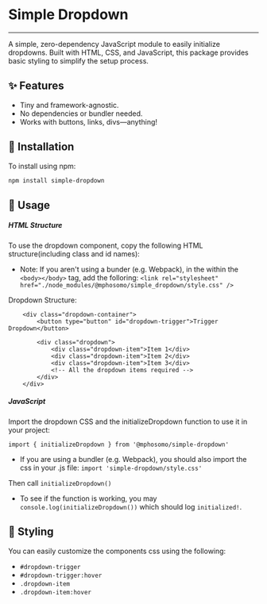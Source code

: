 # Simple Dropdown

---

A simple, zero-dependency JavaScript module to easily initialize dropdowns. Built with HTML, CSS, and JavaScript, this package provides basic styling to simplify the setup process.

## ✨ Features

- Tiny and framework-agnostic.
- No dependencies or bundler needed.
- Works with buttons, links, divs—anything!

## 🚀 Installation

To install using npm:

```bash
npm install simple-dropdown
```

## 🔧 Usage

##### HTML Structure

To use the dropdown component, copy the following HTML structure(including class and id names):

- Note: If you aren't using a bunder (e.g. Webpack), in the within the `<body></body>` tag, add the folloring:
  `<link
	rel="stylesheet"
	href="./node_modules/@mphosomo/simple_dropdown/style.css"
/>`

Dropdown Structure:

```
    <div class="dropdown-container">
        <button type="button" id="dropdown-trigger">Trigger Dropdown</button>

        <div class="dropdown">
            <div class="dropdown-item">Item 1</div>
            <div class="dropdown-item">Item 2</div>
            <div class="dropdown-item">Item 3</div>
            <!-- All the dropdown items required -->
        </div>
    </div>
```

##### JavaScript

Import the dropdown CSS and the initializeDropdown function to use it in your project:

```
import { initializeDropdown } from '@mphosomo/simple-dropdown'
```

- If you are using a bundler (e.g. Webpack), you should also import the css in your .js file:
  `import 'simple-dropdown/style.css'`

Then call `initializeDropdown()`

- To see if the function is working, you may `console.log(initializeDropdown())` which should log `initialized!`.

## 🎨 Styling

You can easily customize the components css using the following:

- `#dropdown-trigger`
- `#dropdown-trigger:hover`
- `.dropdown-item`
- `.dropdown-item:hover`
